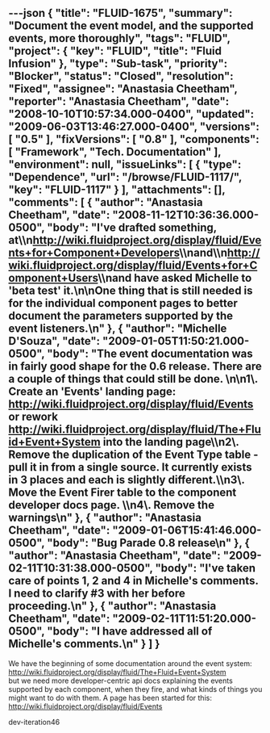 ---json
{
  "title": "FLUID-1675",
  "summary": "Document the event model, and the supported events, more thoroughly",
  "tags": "FLUID",
  "project": {
    "key": "FLUID",
    "title": "Fluid Infusion"
  },
  "type": "Sub-task",
  "priority": "Blocker",
  "status": "Closed",
  "resolution": "Fixed",
  "assignee": "Anastasia Cheetham",
  "reporter": "Anastasia Cheetham",
  "date": "2008-10-10T10:57:34.000-0400",
  "updated": "2009-06-03T13:46:27.000-0400",
  "versions": [
    "0.5"
  ],
  "fixVersions": [
    "0.8"
  ],
  "components": [
    "Framework",
    "Tech. Documentation"
  ],
  "environment": null,
  "issueLinks": [
    {
      "type": "Dependence",
      "url": "/browse/FLUID-1117/",
      "key": "FLUID-1117"
    }
  ],
  "attachments": [],
  "comments": [
    {
      "author": "Anastasia Cheetham",
      "date": "2008-11-12T10:36:36.000-0500",
      "body": "I've drafted something, at\\\n<http://wiki.fluidproject.org/display/fluid/Events+for+Component+Developers>\\\nand\\\n<http://wiki.fluidproject.org/display/fluid/Events+for+Component+Users>\\\nand have asked Michelle to 'beta test' it.\n\nOne thing that is still needed is for the individual component pages to better document the parameters supported by the event listeners.\n"
    },
    {
      "author": "Michelle D'Souza",
      "date": "2009-01-05T11:50:21.000-0500",
      "body": "The event documentation was in fairly good shape for the 0.6 release. There are a couple of things that could still be done.&#x20;\n\n1\\. Create an 'Events' landing page: <http://wiki.fluidproject.org/display/fluid/Events> or rework <http://wiki.fluidproject.org/display/fluid/The+Fluid+Event+System> into the landing page\\\n2\\. Remove the duplication of the Event Type table - pull it in from a single source. It currently exists in 3 places and each is slightly different.\\\n3\\. Move the Event Firer table to the component developer docs page. \\\n4\\. Remove the warnings\n"
    },
    {
      "author": "Anastasia Cheetham",
      "date": "2009-01-06T15:41:46.000-0500",
      "body": "Bug Parade 0.8 release\n"
    },
    {
      "author": "Anastasia Cheetham",
      "date": "2009-02-11T10:31:38.000-0500",
      "body": "I've taken care of points 1, 2 and 4 in Michelle's comments. I need to clarify #3 with her before proceeding.\n"
    },
    {
      "author": "Anastasia Cheetham",
      "date": "2009-02-11T11:51:20.000-0500",
      "body": "I have addressed all of Michelle's comments.\n"
    }
  ]
}
---
We have the beginning of some documentation around the event system:\
<http://wiki.fluidproject.org/display/fluid/The+Fluid+Event+System>\
but we need more developer-centric api docs explaining the events supported by each component, when they fire, and what kinds of things you might want to do with them. A page has been started for this:\
<http://wiki.fluidproject.org/display/fluid/Events>

dev-iteration46

        